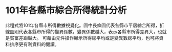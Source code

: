 # 101年各縣市綜合所得統計分析

此程式將101年各縣市所得數據視覺化。圖中長條圖代表各縣市平居綜合所得，折線圖則代表各縣市所得的變異係數，變異係數越大，表示各縣市所得差異大，也就是貧富差距越大。
可藉由元件操作顯示所得總平均或是變異數總平均，也可將資料排序更有利資料的閱讀。
